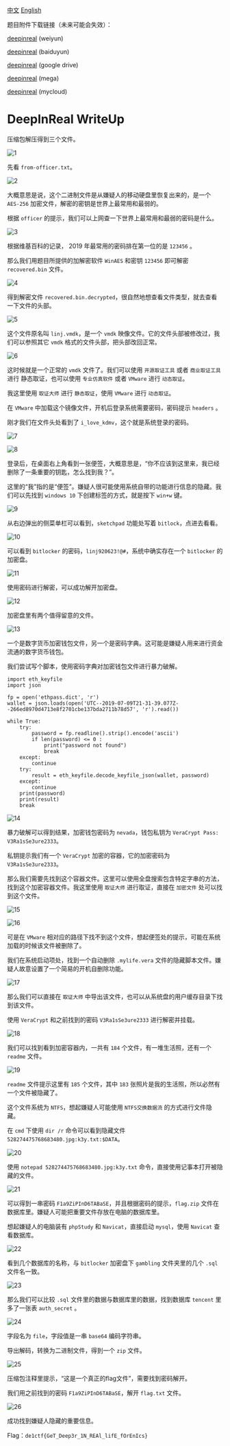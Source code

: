 [中文](./readme_zh.md) [English](./readme.md)

题目附件下载链接（未来可能会失效）：

[deepinreal](https://share.weiyun.com/5JMqJdT) (weiyun)

[deepinreal](https://pan.baidu.com/s/1O-A-lbRRADLYqK0y9UDX-w) (baiduyun)

[deepinreal](https://drive.google.com/drive/folders/1qrSPaE1V39a4W3yP8lXHfXAX_SuOIbYk) (google drive)

[deepinreal](https://mega.nz/#F!SiInRaKA!SBtuAQrevLcjO823h1tnPg) (mega)

[deepinreal](http://222.85.25.40/deepinreal/) (mycloud)

# DeepInReal WriteUp

压缩包解压得到三个文件。

![1](./img/1.png)

先看 `from-officer.txt`。

![2](./img/2.png)

大概意思是说，这个二进制文件是从嫌疑人的移动硬盘里恢复出来的，是一个 `AES-256` 加密文件，解密的密钥是世界上最常用和最弱的。

根据 `officer` 的提示，我们可以上网查一下世界上最常用和最弱的密码是什么。

![3](./img/3.png)

根据维基百科的记录， 2019 年最常用的密码排在第一位的是 `123456` 。

那么我们用题目所提供的加解密软件 `WinAES` 和密钥 `123456` 即可解密 `recovered.bin` 文件。

![4](./img/4.png)

得到解密文件 `recovered.bin.decrypted`，很自然地想查看文件类型，就去查看一下文件的头部。

![5](./img/5.png)

这个文件原名叫 `linj.vmdk`，是一个 `vmdk` 映像文件。它的文件头部被修改过，我们可以参照其它 `vmdk` 格式的文件头部，把头部改回正常。

![6](./img/6.png)

这时候就是一个正常的 `vmdk` 文件了。我们可以使用 `开源取证工具` 或者 `商业取证工具` 进行 静态取证，也可以使用 `专业仿真软件` 或者 `VMware` 进行 `动态取证`。

我这里使用 `取证大师` 进行 `静态取证`，使用 `VMware` 进行 `动态取证`。

在 `VMware` 中加载这个镜像文件，开机后登录系统需要密码，密码提示 `headers` 。

刚才我们在文件头处看到了 `i_love_kdmv`，这个就是系统登录的密码。

![7](./img/7.png)

![8](./img/8.png)

登录后，在桌面右上角看到一张便签，大概意思是，“你不应该到这里来，我已经删除了一条重要的钥匙，怎么找到我？”。

这里的“我”指的是“便签”。嫌疑人很可能使用系统自带的功能进行信息的隐藏。我们可以先找到 `windows 10` 下创建标签的方式，就是按下 `win+w` 键。

![9](./img/9.png)

从右边弹出的侧菜单栏可以看到，`sketchpad` 功能处写着 `bitlock`，点进去看看。

![10](./img/10.png)

可以看到 `bitlocker` 的密码，`linj920623!@#`，系统中确实存在一个 `bitlocker` 的加密盘。

![11](./img/11.png)

使用密码进行解密，可以成功解开加密盘。

![12](./img/12.png)

加密盘里有两个值得留意的文件。

![13](./img/13.png)

一个是数字货币加密钱包文件，另一个是密码字典。这可能是嫌疑人用来进行资金流通的数字货币钱包。

我们尝试写个脚本，使用密码字典对加密钱包文件进行暴力破解。

```
import eth_keyfile
import json

fp = open('ethpass.dict', 'r')
wallet = json.loads(open('UTC--2019-07-09T21-31-39.077Z--266ed8970d4713e8f2701cbe137bda2711b78d57', 'r').read())

while True:
    try:
        password = fp.readline().strip().encode('ascii')
        if len(password) <= 0 :
            print("password not found")
            break
    except:
        continue
    try:
        result = eth_keyfile.decode_keyfile_json(wallet, password)
    except:
        continue
    print(password)
    print(result)
    break
```

![14](./img/14.png)

暴力破解可以得到结果，加密钱包密码为 `nevada`，钱包私钥为 `VeraCrypt Pass: V3Ra1sSe3ure2333`。

私钥提示我们有一个 `VeraCrypt` 加密的容器，它的加密密码为 `V3Ra1sSe3ure2333`。

那么我们需要先找到这个容器文件。这里可以使用全盘搜索包含特定字串的方法，找到这个加密容器文件。我这里使用 `取证大师` 进行取证，直接在 `加密文件` 处可以找到这个文件。

![15](./img/15.png)

![16](./img/16.png)

可是在 `VMware` 相对应的路径下找不到这个文件，想起便签处的提示，可能在系统加载的时候该文件被删除了。

我们在系统启动项处，找到一个自动删除 `.mylife.vera` 文件的隐藏脚本文件。嫌疑人故意设置了一个简易的开机自删除功能。

![17](./img/17.png)

那么我们可以直接在 `取证大师` 中导出该文件，也可以从系统盘的用户缓存目录下找到该文件。

使用 `VeraCrypt` 和之前找到的密码 `V3Ra1sSe3ure2333` 进行解密并挂载。

![18](./img/18.png)

我们可以找到看到加密容器内，一共有 `184` 个文件，有一堆生活照，还有一个 `readme` 文件。

![19](./img/19.png)

`readme` 文件提示这里有 `185` 个文件，其中 `183` 张照片是我的生活照，所以必然有一个文件被隐藏了。

这个文件系统为 `NTFS`，想起嫌疑人可能使用 `NTFS交换数据流` 的方式进行文件隐藏。

在 `cmd` 下使用 `dir /r` 命令可以看到隐藏文件 `528274475768683480.jpg:k3y.txt:$DATA`。

![20](./img/20.png)

使用 `notepad 528274475768683480.jpg:k3y.txt` 命令，直接使用记事本打开被隐藏的文件。

![21](./img/21.png)

可以得到一串密码 `F1a9ZiPInD6TABaSE`，并且根据密码的提示，`flag.zip` 文件在数据库里。嫌疑人可能把重要文件存放在电脑的数据库里。

想起嫌疑人的电脑装有 `phpStudy` 和 `Navicat`，直接启动 `mysql`，使用 `Navicat` 查看数据库。

![22](./img/22.png)

看到几个数据库的名称，与 `bitlocker` 加密盘下 `gambling` 文件夹里的几个 `.sql` 文件名一致。

![23](./img/23.png)

那么我们可以比较 `.sql` 文件里的数据与数据库里的数据，找到数据库 `tencent` 里多了一张表 `auth_secret` 。

![24](./img/24.png)

字段名为 `file`，字段值是一串 `base64` 编码字符串。

导出解码，转换为二进制文件，得到一个 `zip` 文件。

![25](./img/25.png)

压缩包注释里提示，“这是一个真正的flag文件”，需要找到密码解开。

我们用之前找到的密码 `F1a9ZiPInD6TABaSE`，解开 `flag.txt` 文件。

![26](./img/26.png)

成功找到嫌疑人隐藏的重要信息。

Flag：`de1ctf{GeT_Deep3r_1N_REAl_lifE_fOrEnIcs}`
